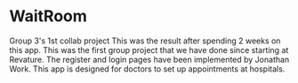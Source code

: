 # WaitRoom
Group 3's 1st collab project
This was the result after spending 2 weeks on this app. This was the first group project that we have done since starting at Revature.
The register and login pages have been implemented by Jonathan Work. 
This app is designed for doctors to set up appointments at hospitals. 
